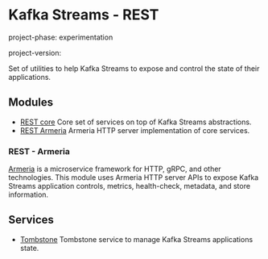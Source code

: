 # Kafka Streams - REST

project-phase: experimentation

project-version:

Set of utilities to help Kafka Streams to expose and control the state of their applications.

## Modules

- [REST core](./rest-core) Core set of services on top of Kafka Streams abstractions.
- [REST Armeria](./rest-armeria) Armeria HTTP server implementation of core services.

### REST - Armeria

[Armeria](https://armeria.dev/) is a microservice framework for HTTP, gRPC, and other technologies.
This module uses Armeria HTTP server APIs to expose Kafka Streams application controls, metrics, health-check, metadata, and store information.

## Services

- [Tombstone](./tombstone) Tombstone service to manage Kafka Streams applications state.
